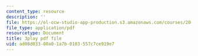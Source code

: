 ```yaml
---
content_type: resource
description: ''
file: https://ol-ocw-studio-app-production.s3.amazonaws.com/courses/20-219-becoming-the-next-bill-nye-writing-and-hosting-the-educational-show-january-iap-2015/ad08d03380a01a7b0183557c7ce919e7_Docl3KOqnHI.pdf
file_type: application/pdf
resourcetype: Document
title: 3play pdf file
uid: ad08d033-80a0-1a7b-0183-557c7ce919e7
---
```

